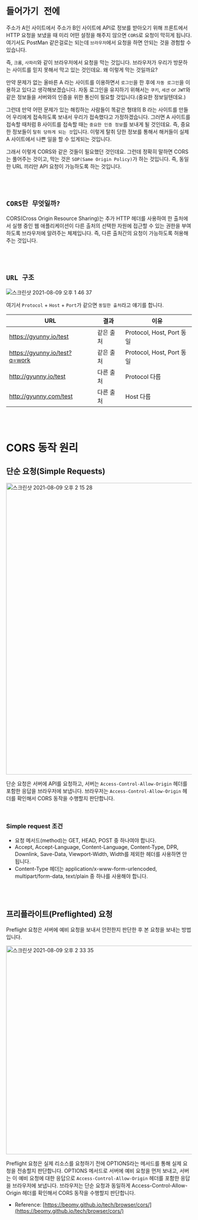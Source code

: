 # `들어가기 전에`

주소가 A인 사이트에서 주소가 B인 사이트에 API로 정보를 받아오기 위해 프론트에서 HTTP 요청을 보냈을 때 미리 어떤 설정을 해주지 않으면 `CORS`로 요청이 막히게 됩니다. 
여기서도 PostMan 같은걸로는 되는데 `브라우저`에서 요청을 하면 안되는 것을 경험할 수 있습니다.

즉, `크롬`, `사파리`와 같이 브라우저에서 요청을 막는 것입니다. 브라우저가 우리가 방문하는 사이트를 믿지 못해서 막고 있는 것인데요. 왜 이렇게 막는 것일까요?

만약 문제가 없는 올바른 A 라는 사이트를 이용하면서 `로그인`을 한 후에 `자동 로그인`을 이용하고 있다고 생각해보겠습니다. 자동 로그인을 유지하기 위해서는 `쿠키`, `세션` or `JWT`와 같은 정보들을 서버와의 인증을 위한 통신이 필요할 것입니다.(중요한 정보일텐데요.)

그런데 만약 어떤 문제가 있는 해킹하는 사람들이 똑같은 형태의 B 라는 사이트를 만들어 우리에게 접속하도록 보내서 우리가 접속했다고 가정하겠습니다. 그러면 A 사이트를 접속할 때처럼 B 사이트를 접속할 때는 `중요한 인증 정보`를 보내게 될 것인데요. 즉, 중요한 정보들이 `탈취 당하게 되는 것`입니다.
이렇게 탈취 당한 정보를 통해서 해커들이 실제 A 사이트에서 나쁜 일을 할 수 있게되는 것입니다.

그래서 이렇게 CORS와 같은 것들이 필요했던 것인데요. 그런데 정확히 말하면 CORS는 풀어주는 것이고, 막는 것은 `SOP(Same Origin Policy)`가 하는 것입니다. 즉, 동일한 URL 끼리만 API 요청이 가능하도록 하는 것입니다.

<br> <bR>

## `CORS란 무엇일까?`

CORS(Cross Origin Resource Sharing)는 추가 HTTP 헤더를 사용하여 한 출처에서 실행 중인 웹 애플리케이션이 다른 출처의 선택한 자원에 접근할 수 있는 권한을 부여하도록 브라우저에 알려주는 체제입니다. 
즉, 다른 출처간의 요청이 가능하도록 허용해주는 것입니다.

<br> <br>

## `URL 구조`

![스크린샷 2021-08-09 오후 1 46 37](https://user-images.githubusercontent.com/45676906/128661369-002c475d-1d1f-4a60-89d3-c4b1f3e6fab3.png)

여기서 `Protocol` + `Host` + `Port`가 같으면 `동일한 출처`라고 얘기를 합니다.

| URL | 결과 | 이유 |
|-----------|-------|------|
| https://gyunny.io/test | 같은 출처 | Protocol, Host, Port 동일 |
| https://gyunny.io/test?q=work | 같은 출처 | Protocol, Host, Port 동일 |
| http://gyunny.io/test | 다른 출처 | Protocol 다름 |
| http://gyunny.com/test | 다른 출처 | Host 다름 |

<br> <br>

# CORS 동작 원리

## 단순 요청(Simple Requests)

<img width="791" alt="스크린샷 2021-08-09 오후 2 15 28" src="https://user-images.githubusercontent.com/45676906/128662896-89904d60-9b83-460a-9aa4-d0a963dd5ef3.png">

단순 요청은 서버에 API를 요청하고, 서버는 `Access-Control-Allow-Origin` 헤더를 포함한 응답을 브라우저에 보냅니다. 브라우저는 `Access-Control-Allow-Origin` 헤더를 확인해서 CORS 동작을 수행할지 판단합니다.

<br>

### Simple request 조건

- 요청 메서드(method)는 GET, HEAD, POST 중 하나여야 합니다.
- Accept, Accept-Language, Content-Language, Content-Type, DPR, Downlink, Save-Data, Viewport-Width, Width를 제외한 헤더를 사용하면 안 됩니다.
- Content-Type 헤더는 application/x-www-form-urlencoded, multipart/form-data, text/plain 중 하나를 사용해야 합니다.

<br> <br>

## 프리플라이트(Preflighted) 요청

Preflight 요청은 서버에 예비 요청을 보내서 안전한지 판단한 후 본 요청을 보내는 방법입니다. 

<img width="566" alt="스크린샷 2021-08-09 오후 2 33 35" src="https://user-images.githubusercontent.com/45676906/128663868-79411a72-7317-47c1-b1f5-25597da7da22.png">

Preflight 요청은 실제 리소스를 요청하기 전에 OPTIONS라는 메서드를 통해 실제 요청을 전송할지 판단합니다. OPTIONS 메서드로 서버에 예비 요청을 먼저 보내고, 서버는 이 예비 요청에 대한 응답으로 `Access-Control-Allow-Origin` 헤더를 포함한 응답을 브라우저에 보냅니다. 브라우저는 단순 요청과 동일하게 Access-Control-Allow-Origin 헤더를 확인해서 CORS 동작을 수행할지 판단합니다.

- Reference: [https://beomy.github.io/tech/browser/cors/](https://beomy.github.io/tech/browser/cors/)
